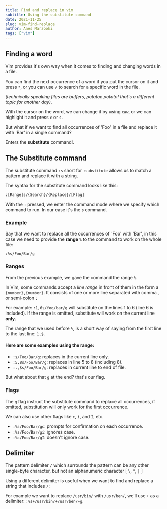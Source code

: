 ```yaml
---
title: Find and replace in vim
subtitle: Using the substitute command
date: 2021-11-25
slug: vim-find-replace
author: Anes Marzooki
tags: ["vim"]
---
```

## Finding a word

Vim provides it's own way when it comes to finding and changing words in a file.

You can find the next occurrence of a word if you put the cursor on it and press
`*`, or you can use `/` to search for a specific word in the file.

_(technically speaking files are buffers, potatoe potato! that's a different topic for another day)_.

With the cursor on the word, we can change it by using `caw`, or we can
highlight it and press `c` or `s`.

But what if we want to find all occurrences of 'Foo' in a file and
replace it with 'Bar' in a single command?

Enters the **substitute** command!.

## The Substitute command

The substitute command `:s` short for `:substitute`  allows us to match a
pattern and replace it with a string.

The syntax for the substitute command looks like this:

```vim
:[Range]s/{Search}/{Replace}/[Flag]
```

With the `:` pressed, we enter the command mode where we specify which command to run.
In our case it's the `s` command.

### Example

Say that we want to replace all the occurrences of 'Foo' with 'Bar',
in this case we need to provide the **range** `%` to the command to work on the whole file:

```vim
:%s/Foo/Bar/g
```
### Ranges

From the previous example, we gave the command the range `%`.

In Vim, some commands accept a _line range_ in front of them in the form a
`{number},{number}`. It consists of one or more line separated with comma `,` or semi-colon `;`

For example: `:1,6s/foo/bar/g` will substitute on the lines 1 to 6 (line 6 is included).
If the range is omitted, substitute will work on the current line **only.**

The range that we used before `%`, is a short way of saying from the first line
to the last line: `1,$`.

#### Here are some examples using the range:

* `:s/Foo/Bar/g`: replaces in the current line only.
* `:5,8s/Foo/Bar/g`: replaces in line 5 to 8 (including 8).
* `:.,$s/Foo/Bar/g`: replaces in current line to end of file.

But what about that `g` at the end? that's our flag.

### Flags

The `g` flag instruct the substitute command to replace all occurrences, if omitted,
substitution will only work for the first occurrence.

We can also use other flags like `c`, `i`, and `I`, etc.

* `:%s/Foo/Bar/gc`: prompts for confirmation on each occurrence.
* `:%s/Foo/Bar/gi`: ignores case.
* `:%s/Foo/Bar/gI`: doesn't ignore case.

## Delimiter

The pattern delimiter `/` which surrounds the pattern can be any other
single-byte character, but not an alphanumeric character [ `\`, `"`, `|` ]

Using a different delimiter is useful when we want to find and replace a string
that includes `/`:

For example we want to replace `/usr/bin/` with `/usr/ben/`, we'll use `+` as a
delimiter:
`:%s+/usr/bin/+/usr/ben/+g`.
